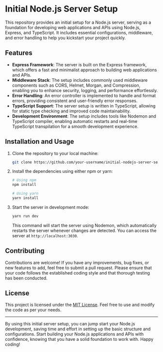 # Initial Node.js Server Setup

This repository provides an initial setup for a Node.js server, serving as a foundation for developing web applications and APIs using Node.js, Express, and TypeScript. It includes essential configurations, middleware, and error handling to help you kickstart your project quickly.

## Features

- **Express Framework**: The server is built on the Express framework, which offers a fast and minimalist approach to building web applications and APIs.
- **Middleware Stack**: The setup includes commonly used middleware components such as CORS, Helmet, Morgan, and Compression, enabling you to enhance security, logging, and performance effortlessly.
- **Error Handling**: An error controller is implemented to handle and format errors, providing consistent and user-friendly error responses.
- **TypeScript Support**: The server setup is written in TypeScript, allowing for static type checking and improved code maintainability.
- **Development Environment**: The setup includes tools like Nodemon and TypeScript compiler, enabling automatic restarts and real-time TypeScript transpilation for a smooth development experience.

## Installation and Usage

1. Clone the repository to your local machine:

   ```bash
   git clone https://github.com/your-username/initial-nodejs-server-setup.git
   ```

2. Install the dependencies using either npm or yarn:

   ```bash
   # Using npm
   npm install

   # Using yarn
   yarn install
   ```

3. Start the server in development mode:

   ```bash
   yarn run dev
   ```

   This command will start the server using Nodemon, which automatically restarts the server whenever changes are detected. You can access the server at `http://localhost:3030`.

## Contributing

Contributions are welcome! If you have any improvements, bug fixes, or new features to add, feel free to submit a pull request. Please ensure that your code follows the established coding style and that thorough testing has been conducted.

## License

This project is licensed under the [MIT License](https://github.com/nextyfine-dev/Initial-NodeJs-Server-Setup/blob/master/LICENSE). Feel free to use and modify the code as per your needs.

---

By using this initial server setup, you can jump start your Node.js development, saving time and effort in setting up the basic structure and configurations. Start building your Node.js applications and APIs with confidence, knowing that you have a solid foundation to work with. Happy coding!
